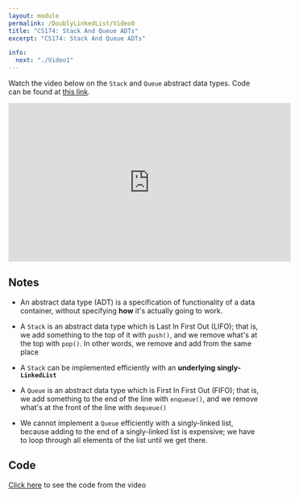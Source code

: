 ```yaml
---
layout: module
permalink: /DoublyLinkedList/Video0
title: "CS174: Stack And Queue ADTs"
excerpt: "CS174: Stack And Queue ADTs"

info:
  next: "./Video1"
---
```


Watch the video below on the <code>Stack</code> and <code>Queue</code> abstract data types.  Code can be found at <a href = "https://github.com/ursinus-cs174-s2023/Week9_Stack_Queue">this link</a>.

<iframe width="560" height="315" src="https://www.youtube.com/embed/71lqHJtNRHk" title="YouTube video player" frameborder="0" allow="accelerometer; autoplay; clipboard-write; encrypted-media; gyroscope; picture-in-picture; web-share" allowfullscreen></iframe>

<h2>Notes</h2>

<ul>
<li><p>An abstract data type (ADT) is a specification of functionality of a data container, without specifying <b>how</b> it's actually going to work.</p></li>
<li><p>A <code>Stack</code> is an abstract data type which is Last In First Out (LIFO); that is, we add something to the top of it with <code>push()</code>, and we remove what's at the top with <code>pop()</code>.  In other words, we remove and add from the same place</p></li>
<li><p>A <code>Stack</code> can be implemented efficiently with an <b>underlying singly-<code>LinkedList</code></b></p></li>
<li><p>A <code>Queue</code> is an abstract data type which is First In First Out (FIFO); that is, we add something to the end of the line with <code>enqueue()</code>, and we remove what's at the front of the line with <code>dequeue()</code></p></li>
<li><p>We cannot implement a <code>Queue</code> efficiently with a singly-linked list, because adding to the end of a singly-linked list is expensive; we have to loop through all elements of the list until we get there.</p></li>
</ul>

<h2>Code</h2>

<a href = "https://github.com/ursinus-cs174-s2023/Week9_Stack_Queue">Click here</a> to see the code from the video